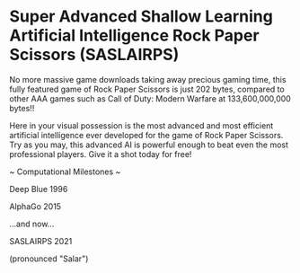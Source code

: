 # Super Advanced Shallow Learning Artificial Intelligence Rock Paper Scissors (SASLAIRPS)
 
No more massive game downloads taking away precious gaming time, this fully featured game of Rock Paper Scissors is just 202 bytes, compared to other AAA games such as Call of Duty: Modern Warfare at 133,600,000,000 bytes!!

Here in your visual possession is the most advanced and most efficient artificial intelligence ever developed for the game of Rock Paper Scissors. Try as you may, this advanced AI is powerful enough to beat even the most professional players. Give it a shot today for free!


~ Computational Milestones ~

Deep Blue 1996

AlphaGo 2015

...and now...

SASLAIRPS 2021

(pronounced "Salar")